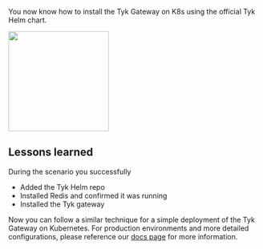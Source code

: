 You now know how to install the Tyk Gateway on K8s using the official Tyk Helm chart.

<img src="https://github.com/craigtyk/katacoda-scenarios/tree/main/Tyk-install-OSS-k8s-helm/assets/stickers_03a.jpg" width="200" height="200">

## Lessons learned
During the scenario you successfully
*  Added the Tyk Helm repo
*  Installed Redis and confirmed it was running
*  Installed the Tyk gateway

Now you can follow a similar technique for a simple deployment of the Tyk Gateway on Kubernetes. For production environments and more detailed configurations, please reference our [docs page](https://tyk.io/docs/tyk-oss/ce-helm-chart/ "Tyk Helm Chart") for more information.
